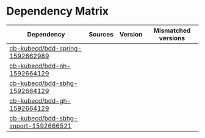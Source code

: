 # Dependency Matrix

Dependency | Sources | Version | Mismatched versions
---------- | ------- | ------- | -------------------
[cb-kubecd/bdd-spring-1592662989](https://github.com/cb-kubecd/bdd-spring-1592662989.git) |  | []() | 
[cb-kubecd/bdd-nh-1592664129](https://github.com/cb-kubecd/bdd-nh-1592664129.git) |  | []() | 
[cb-kubecd/bdd-sbhg-1592664129](https://github.com/cb-kubecd/bdd-sbhg-1592664129.git) |  | []() | 
[cb-kubecd/bdd-gh-1592664129](https://github.com/cb-kubecd/bdd-gh-1592664129.git) |  | []() | 
[cb-kubecd/bdd-sbhg-import-1592666521](https://github.com/cb-kubecd/bdd-sbhg-import-1592666521.git) |  | []() | 
